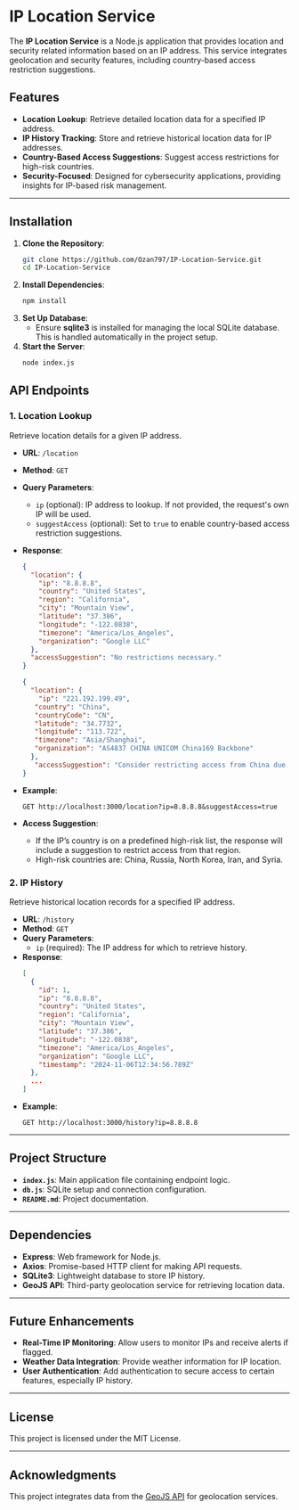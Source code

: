 # IP Location Service

The **IP Location Service** is a Node.js application that provides location and security related information based on an IP address. This service integrates geolocation and security features, including country-based access restriction suggestions.

## Features

- **Location Lookup**: Retrieve detailed location data for a specified IP address.
- **IP History Tracking**: Store and retrieve historical location data for IP addresses.
- **Country-Based Access Suggestions**: Suggest access restrictions for high-risk countries.
- **Security-Focused**: Designed for cybersecurity applications, providing insights for IP-based risk management.

---

## Installation

1. **Clone the Repository**:
   ```bash
   git clone https://github.com/Ozan797/IP-Location-Service.git
   cd IP-Location-Service
   
2. **Install Dependencies**:
   ```bash
   npm install
3. **Set Up Database**:
   - Ensure **sqlite3** is installed for managing the local SQLite database. This is handled automatically in the project setup.
4. **Start the Server**:
   ```bash
   node index.js

## API Endpoints

### 1. **Location Lookup**
   Retrieve location details for a given IP address.

   - **URL**: `/location`
   - **Method**: `GET`
   - **Query Parameters**:
     - `ip` (optional): IP address to lookup. If not provided, the request's own IP will be used.
     - `suggestAccess` (optional): Set to `true` to enable country-based access restriction suggestions.
   - **Response**:
     ```json
     {
       "location": {
         "ip": "8.8.8.8",
         "country": "United States",
         "region": "California",
         "city": "Mountain View",
         "latitude": "37.386",
         "longitude": "-122.0838",
         "timezone": "America/Los_Angeles",
         "organization": "Google LLC"
       },
       "accessSuggestion": "No restrictions necessary."
     }

     {
       "location": {
         "ip": "221.192.199.49",
        "country": "China",
        "countryCode": "CN",
        "latitude": "34.7732",
        "longitude": "113.722",
        "timezone": "Asia/Shanghai",
        "organization": "AS4837 CHINA UNICOM China169 Backbone"
       },
        "accessSuggestion": "Consider restricting access from China due to elevated risk."
     }
     ```

     
   - **Example**:
     ```
     GET http://localhost:3000/location?ip=8.8.8.8&suggestAccess=true
     ```

   - **Access Suggestion**:
     - If the IP’s country is on a predefined high-risk list, the response will include a suggestion to restrict access from that region.
     - High-risk countries are: China, Russia, North Korea, Iran, and Syria.

### 2. **IP History**
   Retrieve historical location records for a specified IP address.

   - **URL**: `/history`
   - **Method**: `GET`
   - **Query Parameters**:
     - `ip` (required): The IP address for which to retrieve history.
   - **Response**:
     ```json
     [
       {
         "id": 1,
         "ip": "8.8.8.8",
         "country": "United States",
         "region": "California",
         "city": "Mountain View",
         "latitude": "37.386",
         "longitude": "-122.0838",
         "timezone": "America/Los_Angeles",
         "organization": "Google LLC",
         "timestamp": "2024-11-06T12:34:56.789Z"
       },
       ...
     ]
     ```
   - **Example**:
     ```
     GET http://localhost:3000/history?ip=8.8.8.8
     ```

---

## Project Structure

- **`index.js`**: Main application file containing endpoint logic.
- **`db.js`**: SQLite setup and connection configuration.
- **`README.md`**: Project documentation.

---

## Dependencies

- **Express**: Web framework for Node.js.
- **Axios**: Promise-based HTTP client for making API requests.
- **SQLite3**: Lightweight database to store IP history.
- **GeoJS API**: Third-party geolocation service for retrieving location data.

---

## Future Enhancements

- **Real-Time IP Monitoring**: Allow users to monitor IPs and receive alerts if flagged.
- **Weather Data Integration**: Provide weather information for IP location.
- **User Authentication**: Add authentication to secure access to certain features, especially IP history.

---

## License

This project is licensed under the MIT License.

---

## Acknowledgments

This project integrates data from the [GeoJS API](https://www.geojs.io/) for geolocation services.
